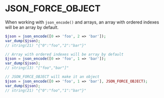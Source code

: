 # JSON_FORCE_OBJECT

When working with `json_encode()` and arrays, an array with ordered indexes will
be an array by default.

```php
$json = json_encode([0 => 'foo', 2 => 'bar']);
var_dump($json);
// string(21) "{"0":"foo","2":"bar"}"

// Array with ordered indexes will be array by default
$json = json_encode([0 => 'foo', 1 => 'bar']);
var_dump($json);
// string(13) "["foo","bar"]"

// JSON_FORCE_OBJECT will make it an object
$json = json_encode([0 => 'foo', 1 => 'bar'], JSON_FORCE_OBJECT);
var_dump($json);
// string(21) "{"0":"foo","1":"bar"}"
```
